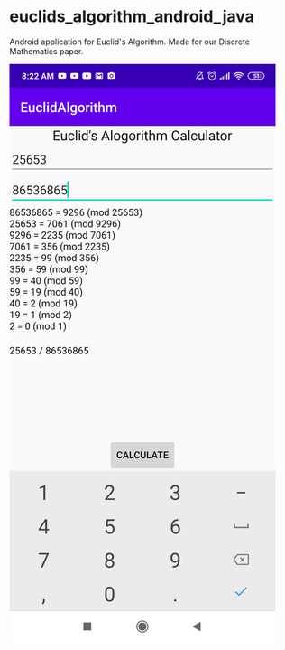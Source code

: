 # euclids_algorithm_android_java
Android application for Euclid's Algorithm. Made for our Discrete Mathematics paper. 

![ApplicationScreenshot](https://github.com/justvinny/euclids_algorithm_android_java/blob/master/Screenshots/EuclidsAlgorithmSS.jpg)



